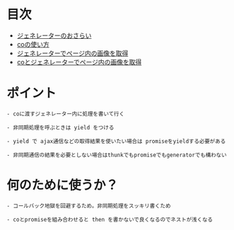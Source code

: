 # 目次

- [ジェネレーターのおさらい](./gen/index.js)
- [coの使い方](./myCo/index.js)
- [ジェネレーターでページ内の画像を取得](./pageGetter/index.js)
- [coとジェネレーターでページ内の画像を取得](./pageGetter/index2.js)

# ポイント

```
- coに渡すジェネレーター内に処理を書いて行く

- 非同期処理を呼ぶときは yield をつける

- yield で ajax通信などの取得結果を使いたい場合は promiseをyieldする必要がある

- 非同期通信の結果を必要としない場合はthunkでもpromiseでもgeneratorでも構わない
```

# 何のために使うか？

```
- コールバック地獄を回避するため。非同期処理をスッキリ書くため

- coとpromiseを組み合わせると then を書かないで良くなるのでネストが浅くなる
```